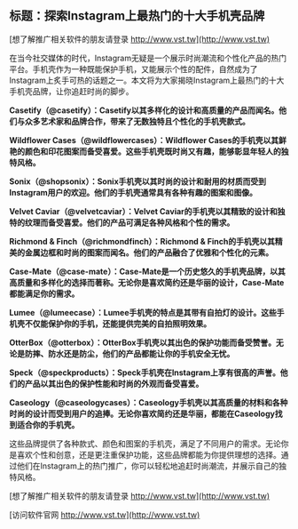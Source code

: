 ## **标题：探索Instagram上最热门的十大手机壳品牌**

[想了解推广相关软件的朋友请登录 http://www.vst.tw](http://www.vst.tw)

在当今社交媒体的时代，Instagram无疑是一个展示时尚潮流和个性化产品的热门平台。手机壳作为一种既能保护手机，又能展示个性的配件，自然成为了Instagram上炙手可热的话题之一。本文将为大家揭晓Instagram上最热门的十大手机壳品牌，让你追赶时尚的脚步。

**Casetify（@casetify）：Casetify以其多样化的设计和高质量的产品而闻名。他们与众多艺术家和品牌合作，带来了无数独特且个性化的手机壳款式。**

**Wildflower Cases（@wildflowercases）：Wildflower Cases的手机壳以其鲜艳的颜色和印花图案而备受喜爱。这些手机壳既时尚又有趣，能够彰显年轻人的独特风格。**

**Sonix（@shopsonix）：Sonix手机壳以其时尚的设计和耐用的材质而受到Instagram用户的欢迎。他们的手机壳通常具有各种有趣的图案和图像。**

**Velvet Caviar（@velvetcaviar）：Velvet Caviar的手机壳以其精致的设计和独特的纹理而备受喜爱。他们的产品可满足各种风格和个性的需求。**

**Richmond & Finch（@richmondfinch）：Richmond & Finch的手机壳以其精美的金属边框和时尚的图案而闻名。他们的产品融合了优雅和个性化的元素。**

**Case-Mate（@case-mate）：Case-Mate是一个历史悠久的手机壳品牌，以其高质量和多样化的选择而著称。无论你是喜欢简约还是华丽的设计，Case-Mate都能满足你的需求。**

**Lumee（@lumeecase）：Lumee手机壳的特点是其带有自拍灯的设计。这些手机壳不仅能保护你的手机，还能提供完美的自拍照明效果。**

**OtterBox（@otterbox）：OtterBox手机壳以其出色的保护功能而备受赞誉。无论是防摔、防水还是防尘，他们的产品都能让你的手机安全无忧。**

**Speck（@speckproducts）：Speck手机壳在Instagram上享有很高的声誉。他们的产品以其出色的保护性能和时尚的外观而备受喜爱。**

**Caseology（@caseologycases）：Caseology手机壳以其高质量的材料和各种时尚的设计而受到用户的追捧。无论你喜欢简约还是华丽，都能在Caseology找到适合你的手机壳。**

这些品牌提供了各种款式、颜色和图案的手机壳，满足了不同用户的需求。无论你是喜欢个性和创意，还是更注重保护功能，这些品牌都能为你提供理想的选择。通过他们在Instagram上的热门推广，你可以轻松地追赶时尚潮流，并展示自己的独特风格。

[想了解推广相关软件的朋友请登录 http://www.vst.tw](http://www.vst.tw)


[访问软件官网 http://www.vst.tw](http://www.vst.tw)
